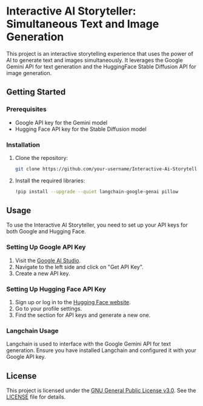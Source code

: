 # Interactive AI Storyteller: Simultaneous Text and Image Generation

This project is an interactive storytelling experience that uses the power of AI to generate text and images simultaneously. It leverages the Google Gemini API for text generation and the HuggingFace Stable Diffusion API for image generation.

## Getting Started

### Prerequisites

- Google API key for the Gemini model
- Hugging Face API key for the Stable Diffusion model

### Installation

1. Clone the repository:
   ```bash
   git clone https://github.com/your-username/Interactive-Ai-Storyteller-Simultaneous-Text-and-Image-Generation-.git
   
2. Install the required libraries:
   ```bash
   !pip install --upgrade --quiet langchain-google-genai pillow
## Usage

To use the Interactive AI Storyteller, you need to set up your API keys for both Google and Hugging Face.

### Setting Up Google API Key

1. Visit the [Google AI Studio](https://aistudio.google.com/app/apikey).
2. Navigate to the left side and click on "Get API Key".
3. Create a new API key.

### Setting Up Hugging Face API Key

1. Sign up or log in to the [Hugging Face website](https://huggingface.co/).
2. Go to your profile settings.
3. Find the section for API keys and generate a new one.

### Langchain Usage

Langchain is used to interface with the Google Gemini API for text generation. Ensure you have installed Langchain and configured it with your Google API key.

## License

This project is licensed under the [GNU General Public License v3.0](https://choosealicense.com/licenses/gpl-3.0/). See the [LICENSE](LICENSE) file for details.

